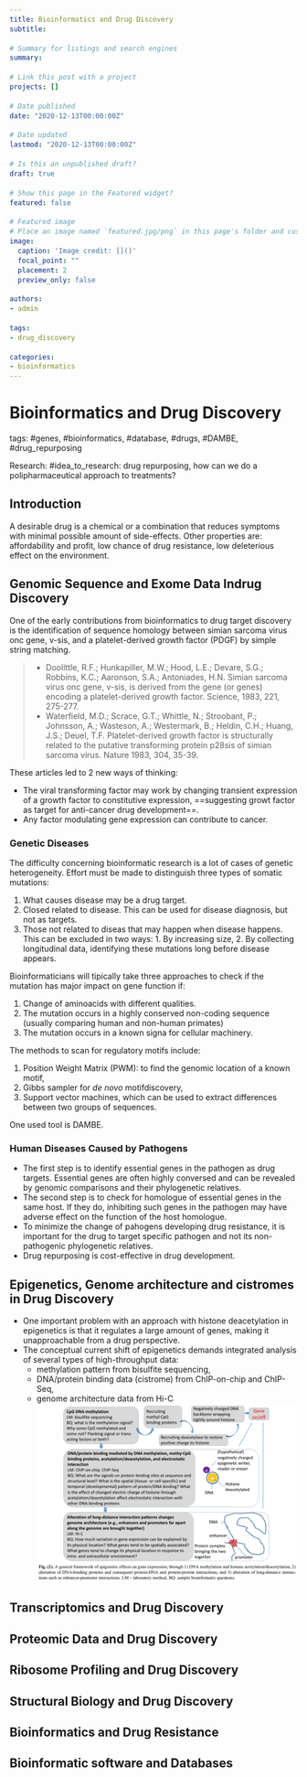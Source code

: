 ```yaml
---
title: Bioinformatics and Drug Discovery
subtitle: 

# Summary for listings and search engines
summary:

# Link this post with a project
projects: []

# Date published
date: "2020-12-13T00:00:00Z"

# Date updated
lastmod: "2020-12-13T00:00:00Z"

# Is this an unpublished draft?
draft: true

# Show this page in the Featured widget?
featured: false

# Featured image
# Place an image named `featured.jpg/png` in this page's folder and customize its options here.
image:
  caption: 'Image credit: []()'
  focal_point: ""
  placement: 2
  preview_only: false

authors:
- admin

tags:
- drug_discovery

categories:
- bioinformatics
---
```


# Bioinformatics and Drug Discovery
tags: #genes, #bioinformatics, #database, #drugs, #DAMBE, #drug_repurposing

Research: #idea_to_research: drug repurposing, how can we do a polipharmaceutical approach to treatments?

## Introduction
A desirable drug is a chemical or a combination that reduces symptoms with minimal possible amount of side-effects. Other properties are: affordability and profit, low chance of drug resistance, low deleterious effect on the environment.
## Genomic Sequence and Exome Data Indrug Discovery
 One of the early contributions from bioinformatics to drug target discovery is the identification of sequence homology between simian sarcoma virus onc gene, v-sis, and a platelet-derived growth factor (PDGF) by simple string matching.
> * Doolittle, R.F.; Hunkapiller, M.W.; Hood, L.E.; Devare, S.G.; Robbins, K.C.; Aaronson, S.A.; Antoniades, H.N. Simian sarcoma virus onc gene, v-sis, is derived from the gene (or genes) encoding a platelet-derived growth factor. Science, 1983, 221, 275-277.  
> * Waterfield, M.D.; Scrace, G.T.; Whittle, N.; Stroobant, P.; Johnsson, A.; Wasteson, A.; Westermark, B.; Heldin, C.H.; Huang, J.S.;  Deuel, T.F. Platelet-derived growth factor is structurally related to  the putative transforming protein p28sis of simian sarcoma virus.  Nature 1983, 304, 35-39.

These articles led to 2 new ways of thinking:
* The viral transforming factor may work by changing transient expression of a growth factor to constitutive expression, ==suggesting growt factor as target for anti-cancer drug development==. 
* Any factor modulating gene expression can contribute to cancer.

### Genetic Diseases
The difficulty concerning bioinformatic research is a lot of cases of genetic heterogeneity.
Effort must be made to distinguish three types of somatic mutations:
1) What causes disease may be a drug target.
2) Closed related to disease. This can be used for disease diagnosis, but not as targets.
3) Those not related to diseas that may happen when disease happens. This can be excluded in two ways: 1. By increasing size, 2. By collecting longitudinal data, identifying these mutations long before disease appears.

Bioinformaticians will tipically take three approaches to check if the mutation has major impact on gene function if:
1) Change of aminoacids with different qualities. 
2) The mutation occurs in a highly conserved non-coding sequence (usually comparing human and non-human primates)
3) The mutation occurs in a known signa for cellular machinery.

The methods to scan for regulatory motifs include:
1) Position Weight Matrix (PWM): to find the genomic location of a known motif,
2) Gibbs sampler for _de novo_ motifdiscovery, 
3) Support vector machines, which can be used to extract differences between two groups of sequences.

One used tool is DAMBE.

### Human Diseases Caused by Pathogens
* The first step is to identify essential genes in the pathogen as drug targets. Essential genes are often highly conversed and can be revealed by genomic comparisons and their phylogenetic relatives.
* The second step is to check for homologue of essential genes in the same host. If they do, inhibiting such genes in the pathogen may have adverse effect on the function of the host homologue.
* To minimize the change of pahogens developing drug resistance, it is important for the drug to target specific pathogen and not its non-pathogenic phylogenetic relatives.
* Drug repurposing is cost-effective in drug development.

## Epigenetics, Genome architecture and cistromes in Drug Discovery
* One important problem with an approach with histone deacetylation in epigenetics is that it regulates a large amount of genes, making it unapproachable from a drug perspective.
* The conceptual current shift of epigenetics demands integrated analysis of several types of high-throughput data: 
	* methylation pattern from bisulfite sequencing, 
	* DNA/protein binding data (cistrome) from ChIP-on-chip and ChIP-Seq,
	* genome architecture data from Hi-C
![](Pasted%20image%2020210606135505.png)

## Transcriptomics and Drug Discovery
## Proteomic Data and Drug Discovery
## Ribosome Profiling and Drug Discovery
## Structural Biology and Drug Discovery
## Bioinformatics and Drug Resistance
## Bioinformatic software and Databases
